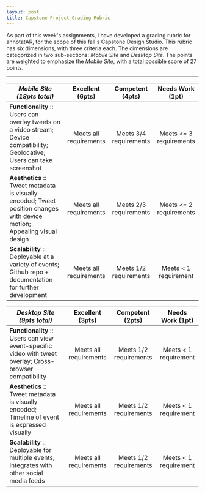 ```yaml
---
layout: post
title: Capstone Project Grading Rubric
---
```


As part of this week's assignments, I have developed a grading rubric for annotatAR, for the scope of this fall's Capstone Design Studio. This rubric has six dimensions, with three criteria each. The dimensions are categorized in two sub-sections: _Mobile Site_ and _Desktop Site_. The points are weighted to emphasize the _Mobile Site_, with a total possible score of 27 points.

-----

| _Mobile Site (18pts total)_ | Excellent (6pts) | Competent (4pts) | Needs Work (1pt) |
|---------------------|:---------:|:---------:|:----------:|
| **Functionality** :: Users can overlay tweets on a video stream; Device compatibility;  Geolocative;  Users can take screenshot | Meets all requirements | Meets 3/4 requirements | Meets <= 3 requirements |
| **Aesthetics** :: Tweet metadata is visually encoded; Tweet position changes with device motion; Appealing visual design | Meets all requirements | Meets 2/3 requirements | Meets <= 2 requirements |
| **Scalability** :: Deployable at a variety of events; Github repo + documentation for further development | Meets all requirements | Meets 1/2 requirements | Meets < 1 requirement |


| _Desktop Site (9pts total)_ | Excellent (3pts) | Competent (2pts) | Needs Work (1pt) |
|---------------------|:---------:|:---------:|:----------:|
| **Functionality** :: Users can view event-specific video with tweet overlay; Cross-browser compatibility | Meets all requirements | Meets 1/2 requirements | Meets < 1 requirement |
| **Aesthetics** :: Tweet metadata is visually encoded; Timeline of event is expressed visually | Meets all requirements | Meets 1/2 requirements | Meets < 1 requirement |
| **Scalability** :: Deployable for multiple events; Integrates with other social media feeds | Meets all requirements | Meets 1/2 requirements | Meets < 1 requirement |

